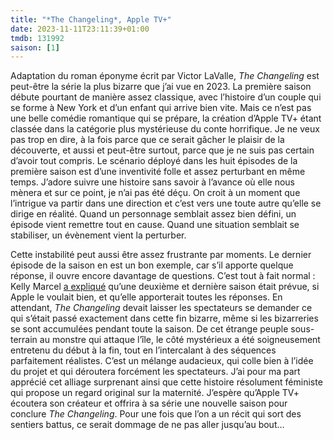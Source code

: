 ```yaml
---
title: "*The Changeling*, Apple TV+"
date: 2023-11-11T23:11:39+01:00
tmdb: 131992 
saison: [1]
---
```


Adaptation du roman éponyme écrit par Victor LaValle, *The Changeling* est peut-être la série la plus bizarre que j’ai vue en 2023. La première saison débute pourtant de manière assez classique, avec l’histoire d’un couple qui se forme à New York et d’un enfant qui arrive bien vite. Mais ce n’est pas une belle comédie romantique qui se prépare, la création d’Apple TV+ étant classée dans la catégorie plus mystérieuse du conte horrifique. Je ne veux pas trop en dire, à la fois parce que ce serait gâcher le plaisir de la découverte, et aussi et peut-être surtout, parce que je ne suis pas certain d’avoir tout compris. Le scénario déployé dans les huit épisodes de la première saison est d’une inventivité folle et assez perturbant en même temps. J’adore suivre une histoire sans savoir à l’avance où elle nous mènera et sur ce point, je n’ai pas été déçu. On croit à un moment que l’intrigue va partir dans une direction et c’est vers une toute autre qu’elle se dirige en réalité. Quand un personnage semblait assez bien défini, un épisode vient remettre tout en cause. Quand une situation semblait se stabiliser, un évènement vient la perturber. 

Cette instabilité peut aussi être assez frustrante par moments. Le dernier épisode de la saison en est un bon exemple, car s’il apporte quelque réponse, il ouvre encore davantage de questions. C’est tout à fait normal : Kelly Marcel [a expliqué](https://www.hollywoodreporter.com/tv/tv-features/the-changeling-showrunner-author-season-2-interview-1235618467/) qu’une deuxième et dernière saison était prévue, si Apple le voulait bien, et qu’elle apporterait toutes les réponses. En attendant, *The Changeling* devait laisser les spectateurs se demander ce qui s’était passé exactement dans cette fin bizarre, même si les bizarreries se sont accumulées pendant toute la saison. De cet étrange peuple sous-terrain au monstre qui attaque l’île, le côté mystérieux a été soigneusement entretenu du début à la fin, tout en l’intercalant à des séquences parfaitement réalistes. C’est un mélange audacieux, qui colle bien à l’idée du projet et qui déroutera forcément les spectateurs. J’ai pour ma part apprécié cet alliage surprenant ainsi que cette histoire résolument féministe qui propose un regard original sur la maternité. J’espère qu’Apple TV+ écoutera son créateur et offrira à sa série une nouvelle saison pour conclure *The Changeling*. Pour une fois que l’on a un récit qui sort des sentiers battus, ce serait dommage de ne pas aller jusqu’au bout…